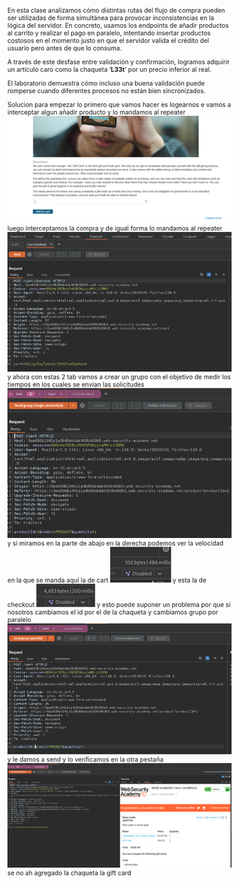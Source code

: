 En esta clase analizamos cómo distintas rutas del flujo de compra pueden ser utilizadas de forma simultánea para provocar inconsistencias en la lógica del servidor. En concreto, usamos los endpoints de añadir productos al carrito y realizar el pago en paralelo, intentando insertar productos costosos en el momento justo en que el servidor valida el crédito del usuario pero antes de que lo consuma.

A través de este desfase entre validación y confirmación, logramos adquirir un artículo caro como la chaqueta ‘**L33t**‘ por un precio inferior al real.

El laboratorio demuestra cómo incluso una buena validación puede romperse cuando diferentes procesos no están bien sincronizados.

Solucion
para empezar lo primero que vamos hacer es logearnos
e vamos a interceptar algun añadir producto y lo mandamos al repeater
![Pasted_image_20250901191635.png](/Imagenes/Pasted_image_20250901191635.png)
luego interceptamos la compra y de igual forma lo mandamos al repeater
![Pasted_image_20250901191907.png](/Imagenes/Pasted_image_20250901191907.png)
y ahora con estas 2 tab vamos a crear un grupo con el objetivo de medir los tiempos en los cuales se envian las solicitudes
![Pasted_image_20250901192313.png](/Imagenes/Pasted_image_20250901192313.png)
y si miramos en la parte de abajo en la derecha podemos ver la velocidad en la que se manda aqui la de cart
![Pasted_image_20250901192355.png](/Imagenes/Pasted_image_20250901192355.png)
y esta la de checkout
![Pasted_image_20250901192417.png](/Imagenes/Pasted_image_20250901192417.png)
y esto puede suponer un problema
por que si nosotros cambiamos el id por el de la chaqueta y cambiamos grupo por paralelo
![Pasted_image_20250901193558.png](/Imagenes/Pasted_image_20250901193558.png)
y le damos a send
y lo verificamos en la otra pestaña
![Pasted_image_20250901193705.png](/Imagenes/Pasted_image_20250901193705.png)
se no ah agregado la chaqueta la gift card
